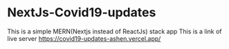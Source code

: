 # NextJs-Covid19-updates
This is a simple MERN(Nextjs instead of ReactJs) stack app 
This is a link of live server
https://covid19-updates-ashen.vercel.app/
